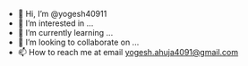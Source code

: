 - 👋 Hi, I’m @yogesh40911
- 👀 I’m interested in ...
- 🌱 I’m currently learning ...
- 💞️ I’m looking to collaborate on ...
- 📫 How to reach me at email yogesh.ahuja4091@gmail.com

<!---
yogesh40911/yogesh40911 is a ✨ special ✨ repository because its `README.md` (this file) appears on your GitHub profile.
You can click the Preview link to take a look at your changes.
--->
